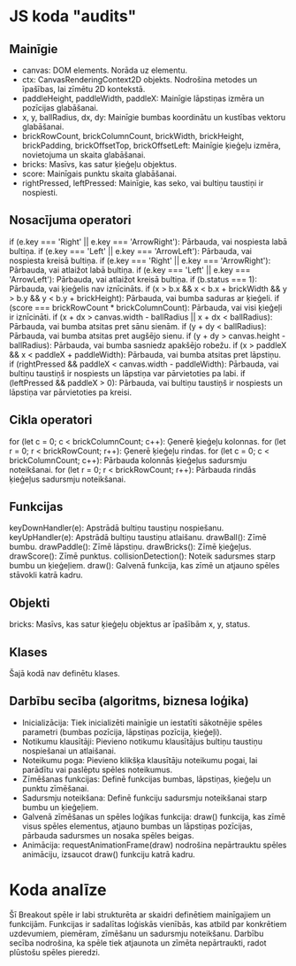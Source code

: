 # JS koda "audits"
## Mainīgie
- canvas: DOM elements. Norāda uz <canvas> elementu.
- ctx: CanvasRenderingContext2D objekts. Nodrošina metodes un īpašības, lai zīmētu 2D kontekstā.
- paddleHeight, paddleWidth, paddleX: Mainīgie lāpstiņas izmēra un pozīcijas glabāšanai.
- x, y, ballRadius, dx, dy: Mainīgie bumbas koordinātu un kustības vektoru glabāšanai.
- brickRowCount, brickColumnCount, brickWidth, brickHeight, brickPadding, brickOffsetTop, brickOffsetLeft: Mainīgie ķieģeļu izmēra, novietojuma un skaita glabāšanai.
- bricks: Masīvs, kas satur ķieģeļu objektus.
- score: Mainīgais punktu skaita glabāšanai.
- rightPressed, leftPressed: Mainīgie, kas seko, vai bultiņu taustiņi ir nospiesti.
## Nosacījuma operatori
if (e.key === 'Right' || e.key === 'ArrowRight'): Pārbauda, vai nospiesta labā bultiņa.
if (e.key === 'Left' || e.key === 'ArrowLeft'): Pārbauda, vai nospiesta kreisā bultiņa.
if (e.key === 'Right' || e.key === 'ArrowRight'): Pārbauda, vai atlaižot labā bultiņa.
if (e.key === 'Left' || e.key === 'ArrowLeft'): Pārbauda, vai atlaižot kreisā bultiņa.
if (b.status === 1): Pārbauda, vai ķieģelis nav iznīcināts.
if (x > b.x && x < b.x + brickWidth && y > b.y && y < b.y + brickHeight): Pārbauda, vai bumba saduras ar ķieģeli.
if (score === brickRowCount * brickColumnCount): Pārbauda, vai visi ķieģeļi ir iznīcināti.
if (x + dx > canvas.width - ballRadius || x + dx < ballRadius): Pārbauda, vai bumba atsitas pret sānu sienām.
if (y + dy < ballRadius): Pārbauda, vai bumba atsitas pret augšējo sienu.
if (y + dy > canvas.height - ballRadius): Pārbauda, vai bumba sasniedz apakšējo robežu.
if (x > paddleX && x < paddleX + paddleWidth): Pārbauda, vai bumba atsitas pret lāpstiņu.
if (rightPressed && paddleX < canvas.width - paddleWidth): Pārbauda, vai bultiņu taustiņš ir nospiests un lāpstiņa var pārvietoties pa labi.
if (leftPressed && paddleX > 0): Pārbauda, vai bultiņu taustiņš ir nospiests un lāpstiņa var pārvietoties pa kreisi.
## Cikla operatori
for (let c = 0; c < brickColumnCount; c++): Ģenerē ķieģeļu kolonnas.
for (let r = 0; r < brickRowCount; r++): Ģenerē ķieģeļu rindas.
for (let c = 0; c < brickColumnCount; c++): Pārbauda kolonnās ķieģeļus sadursmju noteikšanai.
for (let r = 0; r < brickRowCount; r++): Pārbauda rindās ķieģeļus sadursmju noteikšanai.
## Funkcijas
keyDownHandler(e): Apstrādā bultiņu taustiņu nospiešanu.
keyUpHandler(e): Apstrādā bultiņu taustiņu atlaišanu.
drawBall(): Zīmē bumbu.
drawPaddle(): Zīmē lāpstiņu.
drawBricks(): Zīmē ķieģeļus.
drawScore(): Zīmē punktus.
collisionDetection(): Noteik sadursmes starp bumbu un ķieģeļiem.
draw(): Galvenā funkcija, kas zīmē un atjauno spēles stāvokli katrā kadru.
## Objekti
bricks: Masīvs, kas satur ķieģeļu objektus ar īpašībām x, y, status.
## Klases
Šajā kodā nav definētu klases.

## Darbību secība (algoritms, biznesa loģika)
- Inicializācija: Tiek inicializēti mainīgie un iestatīti sākotnējie spēles parametri (bumbas pozīcija, lāpstiņas pozīcija, ķieģeļi).
- Notikumu klausītāji: Pievieno notikumu klausītājus bultiņu taustiņu nospiešanai un atlaišanai.
- Noteikumu poga: Pievieno klikšķa klausītāju noteikumu pogai, lai parādītu vai paslēptu spēles noteikumus.
- Zīmēšanas funkcijas: Definē funkcijas bumbas, lāpstiņas, ķieģeļu un punktu zīmēšanai.
- Sadursmju noteikšana: Definē funkciju sadursmju noteikšanai starp bumbu un ķieģeļiem.
- Galvenā zīmēšanas un spēles loģikas funkcija: draw() funkcija, kas zīmē visus spēles elementus, atjauno bumbas un lāpstiņas pozīcijas, pārbauda sadursmes un nosaka spēles beigas.
- Animācija: requestAnimationFrame(draw) nodrošina nepārtrauktu spēles animāciju, izsaucot draw() funkciju katrā kadru.
# Koda analīze
Šī Breakout spēle ir labi strukturēta ar skaidri definētiem mainīgajiem un funkcijām. Funkcijas ir sadalītas loģiskās vienībās, kas atbild par konkrētiem uzdevumiem, piemēram, zīmēšanu un sadursmju noteikšanu. Darbību secība nodrošina, ka spēle tiek atjaunota un zīmēta nepārtraukti, radot plūstošu spēles pieredzi.